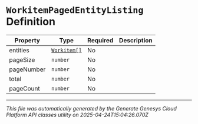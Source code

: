 # `WorkitemPagedEntityListing` Definition

| Property | Type | Required | Description |
|----------|------|----------|-------------|
| entities | [`Workitem[]`](workitem-definition.md) | No |  |
| pageSize | `number` | No |  |
| pageNumber | `number` | No |  |
| total | `number` | No |  |
| pageCount | `number` | No |  |

---

*This file was automatically generated by the Generate Genesys Cloud Platform API classes utility on 2025-04-24T15:04:26.070Z*